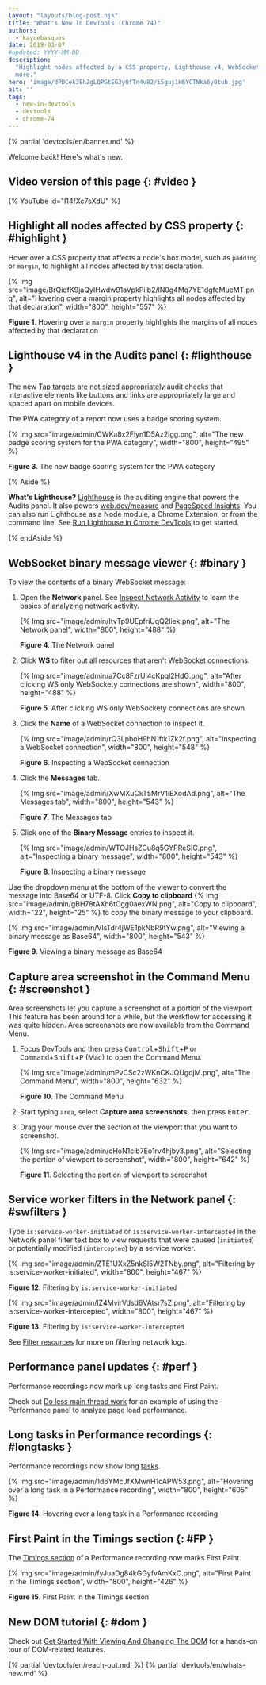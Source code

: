 ```yaml
---
layout: "layouts/blog-post.njk"
title: "What's New In DevTools (Chrome 74)"
authors:
  - kaycebasques
date: 2019-03-07
#updated: YYYY-MM-DD
description:
  "Highlight nodes affected by a CSS property, Lighthouse v4, WebSocket binary message viewer, and
  more."
hero: 'image/dPDCek3EhZgLQPGtEG3y0fTn4v82/i5guj1H6YCTNka6y0tub.jpg'
alt: ''
tags:
  - new-in-devtools
  - devtools
  - chrome-74
---
```


{% partial 'devtools/en/banner.md' %}

Welcome back! Here's what's new.

## Video version of this page {: #video }

{% YouTube id="I14fXc7sXdU" %}

## Highlight all nodes affected by CSS property {: #highlight }

Hover over a CSS property that affects a node's box model, such as `padding` or `margin`, to
highlight all nodes affected by that declaration.

{% Img src="image/BrQidfK9jaQyIHwdw91aVpkPiib2/lN0g4Mq7YE1dgfeMueMT.png", alt="Hovering over a margin property highlights all nodes affected by that declaration", width="800", height="557" %}

**Figure 1**. Hovering over a `margin` property highlights the margins of all nodes affected by that
declaration

## Lighthouse v4 in the Audits panel {: #lighthouse }

The new [Tap targets are not sized appropriately][1] audit checks that interactive elements like
buttons and links are appropriately large and spaced apart on mobile devices.

The PWA category of a report now uses a badge scoring system.

{% Img src="image/admin/CWKa8x2Fiyn1D5Az2Igg.png", alt="The new badge scoring system for the PWA category", width="800", height="495" %}

**Figure 3**. The new badge scoring system for the PWA category

{% Aside %}

**What's Lighthouse?** [Lighthouse][2] is the auditing engine that powers the Audits panel. It also
powers [web.dev/measure][3] and [PageSpeed Insights][4]. You can also run Lighthouse as a Node
module, a Chrome Extension, or from the command line. See [Run Lighthouse in Chrome DevTools][5] to
get started.

{% endAside %}

## WebSocket binary message viewer {: #binary }

To view the contents of a binary WebSocket message:

1.  Open the **Network** panel. See [Inspect Network Activity][6] to learn the basics of analyzing
    network activity.

    {% Img src="image/admin/ItvTp9UEpfriUqQ2Iiek.png", alt="The Network panel", width="800", height="488" %}

    **Figure 4**. The Network panel

2.  Click **WS** to filter out all resources that aren't WebSocket connections.

    {% Img src="image/admin/a7Cc8FzrUI4cKpql2HdG.png", alt="After clicking WS only WebSockety connections are shown", width="800", height="488" %}

    **Figure 5**. After clicking WS only WebSockety connections are shown

3.  Click the **Name** of a WebSocket connection to inspect it.

    {% Img src="image/admin/rQ3LpboH9hN1ftk1Zk2f.png", alt="Inspecting a WebSocket connection", width="800", height="548" %}

    **Figure 6**. Inspecting a WebSocket connection

4.  Click the **Messages** tab.

    {% Img src="image/admin/XwMXuCkT5MrV1iEXodAd.png", alt="The Messages tab", width="800", height="543" %}

    **Figure 7**. The Messages tab

5.  Click one of the **Binary Message** entries to inspect it.

    {% Img src="image/admin/WTOJHsZCu8q5GYPReSIC.png", alt="Inspecting a binary message", width="800", height="543" %}

    **Figure 8**. Inspecting a binary message

Use the dropdown menu at the bottom of the viewer to convert the message into Base64 or UTF-8. Click
**Copy to clipboard**
{% Img src="image/admin/gBH78tAXh6tCgg0aexWN.png", alt="Copy to clipboard", width="22", height="25" %} to copy the
binary message to your clipboard.

{% Img src="image/admin/VlsTdr4jWE1pkNbR9tYw.png", alt="Viewing a binary message as Base64", width="800", height="543" %}

**Figure 9**. Viewing a binary message as Base64

## Capture area screenshot in the Command Menu {: #screenshot }

Area screenshots let you capture a screenshot of a portion of the viewport. This feature has been
around for a while, but the workflow for accessing it was quite hidden. Area screenshots are now
available from the Command Menu.

1.  Focus DevTools and then press <kbd>Control</kbd>+<kbd>Shift</kbd>+<kbd>P</kbd> or
    <kbd>Command</kbd>+<kbd>Shift</kbd>+<kbd>P</kbd> (Mac) to open the Command Menu.

    {% Img src="image/admin/mPvCSc2zWKnCKJQUgdjM.png", alt="The Command Menu", width="800", height="632" %}

    **Figure 10**. The Command Menu

2.  Start typing `area`, select **Capture area screenshots**, then press <kbd>Enter</kbd>.
3.  Drag your mouse over the section of the viewport that you want to screenshot.

    {% Img src="image/admin/cHoN1cib7Eo1rv4hjby3.png", alt="Selecting the portion of viewport to screenshot", width="800", height="642" %}

    **Figure 11**. Selecting the portion of viewport to screenshot

## Service worker filters in the Network panel {: #swfilters }

Type `is:service-worker-initiated` or `is:service-worker-intercepted` in the Network panel filter
text box to view requests that were caused (`initiated`) or potentially modified (`intercepted`) by
a service worker.

{% Img src="image/admin/ZTE1UXxZ5nkSl5W2TNby.png", alt="Filtering by is:service-worker-initiated", width="800", height="467" %}

**Figure 12**. Filtering by `is:service-worker-initiated`

{% Img src="image/admin/lZ4MvirVdsd6VAtsr7sZ.png", alt="Filtering by is:service-worker-intercepted", width="800", height="467" %}

**Figure 13**. Filtering by `is:service-worker-intercepted`

See [Filter resources][7] for more on filtering network logs.

## Performance panel updates {: #perf }

Performance recordings now mark up long tasks and First Paint.

Check out [Do less main thread work][8] for an example of using the Performance panel to analyze
page load performance.

## Long tasks in Performance recordings {: #longtasks }

Performance recordings now show long [tasks][9].

{% Img src="image/admin/1d6YMcJfXMwnH1cAPW53.png", alt="Hovering over a long task in a Performance recording", width="800", height="605" %}

**Figure 14**. Hovering over a long task in a Performance recording

## First Paint in the Timings section {: #FP }

The [Timings section][10] of a Performance recording now marks First Paint.

{% Img src="image/admin/fyJuaDg84kGGyfvAmKxC.png", alt="First Paint in the Timings section", width="800", height="426" %}

**Figure 15**. First Paint in the Timings section

## New DOM tutorial {: #dom }

Check out [Get Started With Viewing And Changing The DOM][11] for a hands-on tour of DOM-related
features.


{% partial 'devtools/en/reach-out.md' %}
{% partial 'devtools/en/whats-new.md' %}

[1]: https://web.dev/tap-targets
[2]: https://developers.google.com/web/tools/lighthouse
[3]: https://web.dev/measure
[4]: https://developers.google.com/speed/pagespeed/insights
[5]: https://developers.google.com/web/tools/lighthouse#devtools
[6]: /docs/devtools/network
[7]: /docs/devtools/network#filter
[8]: /docs/devtools/speed/get-started#main
[9]: https://w3c.github.io/longtasks/#sec-terminology
[10]: /blog/new-in-devtools-72#metrics
[11]: /docs/devtools/dom
